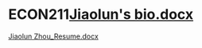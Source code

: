 # ECON211[Jiaolun's bio.docx](https://github.com/UntilDeath3000/ECON211/files/13226253/Jiaolun.s.bio.docx)
[Jiaolun Zhou_Resume.docx](https://github.com/UntilDeath3000/ECON211/files/13226255/Jiaolun.Zhou_Resume.docx)
